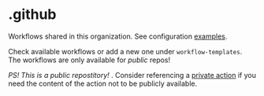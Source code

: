 # .github
Workflows shared in this organization. See configuration [examples](https://docs.github.com/en/actions/configuring-and-managing-workflows/sharing-workflow-templates-within-your-organization).

Check available workflows or add a new one under `workflow-templates`. The workflows are only available for *public* repos!

*PS! This is a public repostitory!* . Consider referencing a [private action](https://github.com/marketplace/actions/private-action-loader)
if you need the content of the action not to be publicly available.
